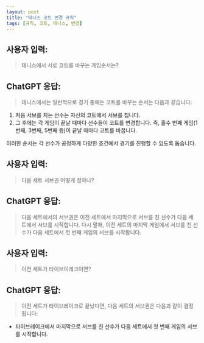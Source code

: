 ```yaml
---
layout: post
title: "테니스 코트 변경 규칙"
tags: [규칙, 코트, 테니스, 변경]
---
```


## 사용자 입력:
> 테니스에서 서로 코트를 바꾸는 게임순서는?

## ChatGPT 응답:
> 테니스에서는 일반적으로 경기 중에는 코트를 바꾸는 순서는 다음과 같습니다:

1. 처음 서브를 치는 선수는 자신의 코트에서 서브를 칩니다.
2. 그 후에는 각 게임이 끝날 때마다 선수들이 코트를 변경합니다. 즉, 홀수 번째 게임(1번째, 3번째, 5번째 등)이 끝날 때마다 코트를 바꿉니다.

이러한 순서는 각 선수가 공정하게 다양한 조건에서 경기를 진행할 수 있도록 돕습니다.

## 사용자 입력:
> 다음 세트 서브권 어떻게 정하나?

## ChatGPT 응답:
> 다음 세트에서의 서브권은 이전 세트에서 마지막으로 서브를 친 선수가 다음 세트에서 서브를 시작합니다. 다시 말해, 이전 세트의 마지막 게임에서 서브를 친 선수가 다음 세트에서 첫 번째 게임의 서브를 시작합니다.

## 사용자 입력:
> 이전 세트가 타이브이레크이면?

## ChatGPT 응답:
> 이전 세트가 타이브레이크로 끝났다면, 다음 세트의 서브권은 다음과 같이 결정됩니다:

- 타이브레이크에서 마지막으로 서브를 친 선수가 다음 세트에서 첫 번째 게임의 서브를 시작합니다.

